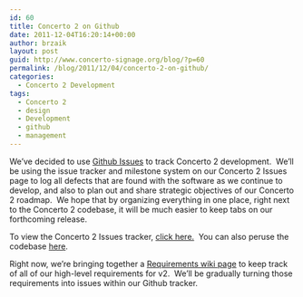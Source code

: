 ```yaml
---
id: 60
title: Concerto 2 on Github
date: 2011-12-04T16:20:14+00:00
author: brzaik
layout: post
guid: http://www.concerto-signage.org/blog/?p=60
permalink: /blog/2011/12/04/concerto-2-on-github/
categories:
  - Concerto 2 Development
tags:
  - Concerto 2
  - design
  - Development
  - github
  - management
---
```

We&#8217;ve decided to use <a href="https://github.com/blog/831-issues-2-0-the-next-generation" target="_blank">Github Issues</a> to track Concerto 2 development.  We&#8217;ll be using the issue tracker and milestone system on our Concerto 2 Issues page to log all defects that are found with the software as we continue to develop, and also to plan out and share strategic objectives of our Concerto 2 roadmap.  We hope that by organizing everything in one place, right next to the Concerto 2 codebase, it will be much easier to keep tabs on our forthcoming release.

To view the Concerto 2 Issues tracker, <a href="https://github.com/concerto/concerto/issues" target="_blank">click here.</a>  You can also peruse the codebase <a href="https://github.com/concerto/concerto" target="_blank">here</a>.

Right now, we&#8217;re bringing together a <a href="https://github.com/concerto/concerto/wiki/Requirements-%28v2.0%29" target="_blank">Requirements wiki page</a> to keep track of all of our high-level requirements for v2.  We&#8217;ll be gradually turning those requirements into issues within our Github tracker.

&nbsp;